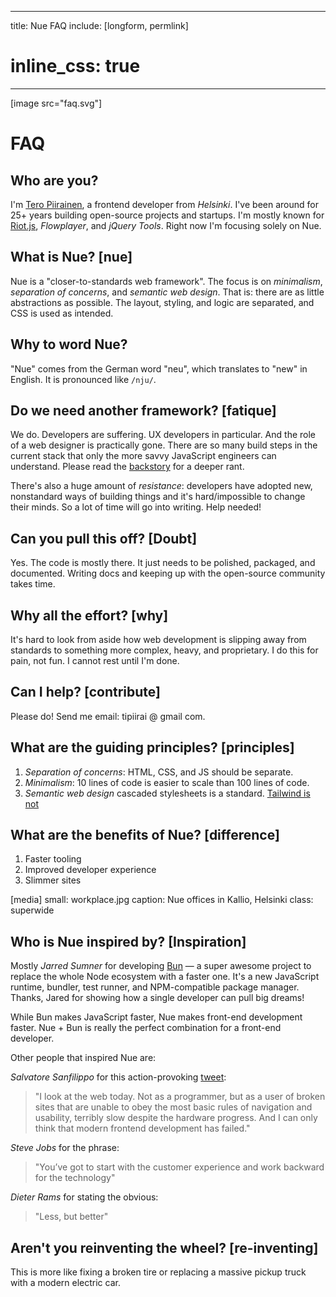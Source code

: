 
---
title: Nue FAQ
include: [longform, permlink]
# inline_css: true
---

[image src="faq.svg"]

# FAQ

## Who are you?
I'm [Tero Piirainen](//twitter.com/tipiirai), a frontend developer from *Helsinki*. I've been around for 25+ years building open-source projects and startups. I'm mostly known for [Riot.js](//riot.js.org/), *Flowplayer*, and *jQuery Tools*. Right now I'm focusing solely on Nue.


## What is Nue? [nue]
Nue is a "closer-to-standards web framework". The focus is on *minimalism*, *separation of concerns*, and *semantic web design*. That is: there are as little abstractions as possible. The layout, styling, and logic are separated, and CSS is used as intended.


## Why to word Nue?
"Nue" comes from the German word "neu", which translates to "new" in English. It is pronounced like `/nju/`.



## Do we need another framework? [fatique]
We do. Developers are suffering. UX developers in particular. And the role of a web designer is practically gone. There are so many build steps in the current stack that only the more savvy JavaScript engineers can understand. Please read the [backstory](/blog/backstory/) for a deeper rant.

There's also a huge amount of *resistance*: developers have adopted new, nonstandard ways of building things and it's hard/impossible to change their minds. So a lot of time will go into writing. Help needed!




## Can you pull this off? [Doubt]
Yes. The code is mostly there. It just needs to be polished, packaged, and documented. Writing docs and keeping up with the open-source community takes time.




## Why all the effort? [why]
It's hard to look from aside how web development is slipping away from standards to something more complex, heavy, and proprietary. I do this for pain, not fun. I cannot rest until I'm done.


## Can I help? [contribute]
Please do! Send me email: tipiirai @ gmail com.


## What are the guiding principles? [principles]

1. *Separation of concerns*: HTML, CSS, and JS should be separate.
2. *Minimalism*: 10 lines of code is easier to scale than 100 lines of code.
3. *Semantic web design* cascaded stylesheets is a standard. [Tailwind is not](/blog/tailwind-vs-semantic-css/)


## What are the benefits of Nue? [difference]

1. Faster tooling
1. Improved developer experience
1. Slimmer sites


[media]
  small: workplace.jpg
  caption: Nue offices in Kallio, Helsinki
  class: superwide

## Who is Nue inspired by? [Inspiration]
Mostly *Jarred Sumner* for developing [Bun](//bun.sh) — a super awesome project to replace the whole Node ecosystem with a faster one. It's a new JavaScript runtime, bundler, test runner, and NPM-compatible package manager. Thanks, Jared for showing how a single developer can pull big dreams!

While Bun makes JavaScript faster, Nue makes front-end development faster. Nue + Bun is really the perfect combination for a front-end developer.

Other people that inspired Nue are:

*Salvatore Sanfilippo* for this action-provoking [tweet][antirez]:

> "I look at the web today. Not as a programmer, but as a user of broken sites that are unable to obey the most basic rules of navigation and usability, terribly slow despite the hardware progress. And I can only think that modern frontend development has failed."

*Steve Jobs* for the phrase:

> "You’ve got to start with the customer experience and work backward for the technology"

*Dieter Rams* for stating the obvious:

> "Less, but better"


## Aren't you reinventing the wheel? [re-inventing]
This is more like fixing a broken tire or replacing a massive pickup truck with a modern electric car.


[antirez]: //twitter.com/antirez/status/1378272801522597888
[linkedin]: //www.linkedin.com/in/tero-piirainen-370183248/
[gh]: //github.com/nuejs
[discuss]: //github.com/nuejs/nuejs/discussions
[mit]: //opensource.org/license/mit/
[dynamic]: //wiki.c2.com/?BenefitsOfDynamicTyping
[proxy]: //developer.mozilla.org/en-US/docs/Web/JavaScript/Reference/Global_Objects/Proxy
[destroy]: //developer.mozilla.org/en-US/docs/Web/JavaScript/Reference/Operators/Destructuring_assignment
[modules]: //developer.mozilla.org/en-US/docs/Web/JavaScript/Guide/Modules

